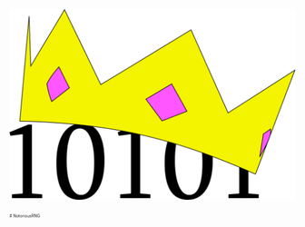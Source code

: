 ![Notorious RNG](https://github.com/Cant-Git-Right/NotoriousRNG/blob/master/logo.png)

<span style="font-size:50%"># NotoriousRNG</span>

